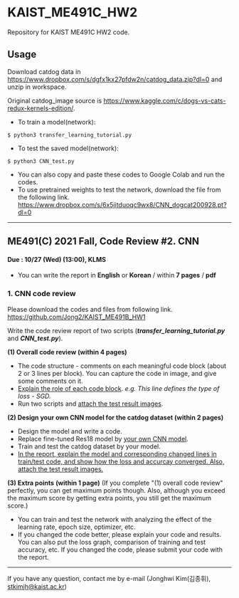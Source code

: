 # KAIST_ME491C_HW2
Repository for KAIST ME491C HW2 code.

## Usage
Download catdog data in https://www.dropbox.com/s/dgfx1kx27pfdw2n/catdog_data.zip?dl=0 and unzip in workspace.

Original catdog_image source is https://www.kaggle.com/c/dogs-vs-cats-redux-kernels-edition/.

- To train a model(network):

```
$ python3 transfer_learning_tutorial.py
```

- To test the saved model(network):

```
$ python3 CNN_test.py
```
- You can also copy and paste these codes to Google Colab and run the codes.
- To use pretrained weights to test the network, download the file from the following link.
https://www.dropbox.com/s/6x5jitduoqc9wx8/CNN_dogcat200928.pt?dl=0

___

## ME491(C) 2021 Fall, Code Review #2. CNN                                  

#### Due : 10/27 (Wed) (13:00), KLMS

- You can write the report in **English** or **Korean** / within **7 pages** / **pdf**

### 1. CNN code review

Please download the codes and files from following link.
https://github.com/Jong2/KAIST_ME491B_HW1

Write the code review report of two scripts (***transfer_learning_tutorial.py*** and ***CNN_test.py***).

**(1) Overall code review (within 4 pages)**

- The code structure - comments on each meaningful code block (about 2 or 3 lines per block). You can capture the code in image, and give some comments on it.
- <u>Explain the role of each code block</u>. *e.g. This line defines the type of loss - SGD.*
- Run two scripts and <u>attach the test result images</u>.

**(2) Design your own CNN model for the catdog dataset (within 2 pages)**

- Design the model and write a code.
- Replace fine-tuned Res18 model by <u>your own CNN model</u>.
- Train and test the catdog dataset by your model.
- <u>In the report, explain the model and corresponding changed lines in train/test code, and show how the loss and accurcay converged. Also, attach the test result images.</u>

**(3) Extra points** **(within 1 page)** (If you complete "(1) overall code review"  perfectly, you can get maximum points though. Also, although you exceed the maximum score by getting extra points, you still get the maximum score.)

- You can train and test the network with analyzing the effect of the learning rate, epoch size, optimizer, etc.
- If you changed the code better, please explain your code and results. You can also put the loss graph, comparison of training and test accuracy, etc. If you changed the code, please submit your code with the report.

---

If you have any question, contact me by e-mail (Jonghwi Kim(김종휘), stkimjh@kaist.ac.kr)
